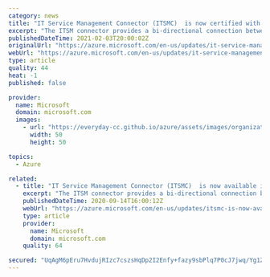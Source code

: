 ```yaml
---
category: news
title: "IT Service Management Connector (ITSMC)  is now certified with ServiceNow Paris version"
excerpt: "The ITSM connector provides a bi-directional connection between Azure and ITSM tools to help track and resolve issues faster.  "
publishedDateTime: 2021-02-03T20:00:02Z
originalUrl: "https://azure.microsoft.com/en-us/updates/it-service-management-connector-itsmc-is-now-certified-with-servicenow-paris-version/"
webUrl: "https://azure.microsoft.com/en-us/updates/it-service-management-connector-itsmc-is-now-certified-with-servicenow-paris-version/"
type: article
quality: 44
heat: -1
published: false

provider:
  name: Microsoft
  domain: microsoft.com
  images:
    - url: "https://everyday-cc.github.io/azure/assets/images/organizations/microsoft.com-50x50.jpg"
      width: 50
      height: 50

topics:
  - Azure

related:
  - title: "IT Service Management Connector (ITSMC)  is now available in Azure Government"
    excerpt: "The ITSM connector provides a bi-directional connection between Azure and ITSM tools to help track and resolve issues faster.  "
    publishedDateTime: 2020-09-14T16:00:12Z
    webUrl: "https://azure.microsoft.com/en-us/updates/itsmc-is-now-available-in-fairfax/"
    type: article
    provider:
      name: Microsoft
      domain: microsoft.com
    quality: 64

secured: "UqAgM6pEru7HvdujRIzc7cszsHqDp2I2Enfy+fazy9sbPlq7P0cJ7jwq/Yg1ZJE1g7o7nCSTvZj100TGDaewJ3XjhmawojyMbbxXTtamT0orkb8uxujJOcdmcLl5yeJuaTgD4Kqnt9OR2a5EZ9kM8Js93N12nbBxcWZfbTgQS1/vRVf8ffC9Ca8SVavGtUn1lrfvqIXAp9guC5OP48eCfUUpgwYSDbwfWYW95SA7ZvsL1SDGGm0JIiZi8gVg/HGTNx3sCh9yxDXEKm1egLihAf6Iyu3upBIm6sxXQZsQYwjzt8kFItefWJ2VmxXhc8h9Hc9tHy60zJrfQK2X/EAuZmca/DAovNxoCX1uqq3SEUg=;X2C918FmFjW1wTcLY0b/Gg=="
---
```


